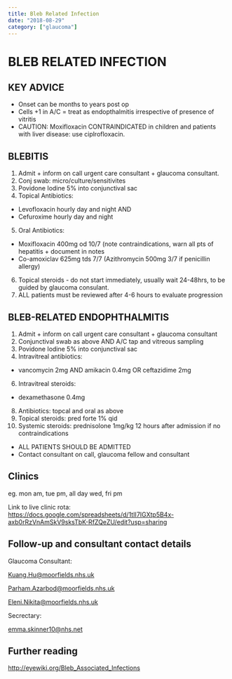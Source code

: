 ```yaml
---
title: Bleb Related Infection
date: "2018-08-29"
category: ["glaucoma"]
---
```

# BLEB RELATED INFECTION

## KEY ADVICE
* Onset can be months to years post op
* Cells +1 in A/C = treat as endopthalmitis irrespective of presence of vitritis
* CAUTION: Moxifloxacin CONTRAINDICATED in children and patients with liver disease: use ciplrofloxacin.

## BLEBITIS
1. Admit + inform on call urgent care consultant + glaucoma consultant. 
2. Conj swab: micro/culture/sensitivites
3. Povidone Iodine 5% into conjunctival sac
4. Topical Antibiotics: 
- Levofloxacin hourly day and night AND
- Cefuroxime hourly day and night
5. Oral Antibiotics:
- Moxifloxacin 400mg od 10/7 (note contraindications, warn all pts of hepatitis + document in notes
- Co-amoxiclav 625mg tds 7/7 (Azithromycin 500mg 3/7 if penicillin allergy)
6. Topical steroids - do not start immediately, usually wait 24-48hrs, to be guided by glaucoma consulant. 
7. ALL patients must be reviewed after 4-6 hours to evaluate progression 

## BLEB-RELATED ENDOPHTHALMITIS
1. Admit + inform on call urgent care consultant + glaucoma consultant
2. Conjunctival swab as above AND A/C tap and vitreous sampling
3. Povidone Iodine 5% into conjunctival sac
4. Intravitreal antibiotics: 
* vancomycin 2mg AND amikacin 0.4mg OR ceftazidime 2mg
6. Intravitreal steroids: 
* dexamethasone 0.4mg
8. Antibiotics: topcal and oral as above
9. Topical steroids: pred forte 1% qid
10. Systemic steroids: prednisolone 1mg/kg 12 hours after admission if no contraindications 

* ALL PATIENTS SHOULD BE ADMITTED
* Contact consultant on call, glaucoma fellow and consultant 

## Clinics
eg. mon am, tue pm, all day wed, fri pm

Link to live clinic rota:
https://docs.google.com/spreadsheets/d/1tII7IGXtp5B4x-axb0rRzVnAmSkV9sksTbK-RfZQeZU/edit?usp=sharing

## Follow-up and consultant contact details


Glaucoma Consultant:

Kuang.Hu@moorfields.nhs.uk

Parham.Azarbod@moorfields.nhs.uk

Eleni.Nikita@moorfields.nhs.uk

Secrectary:

emma.skinner10@nhs.net



## Further reading

http://eyewiki.org/Bleb_Associated_Infections


